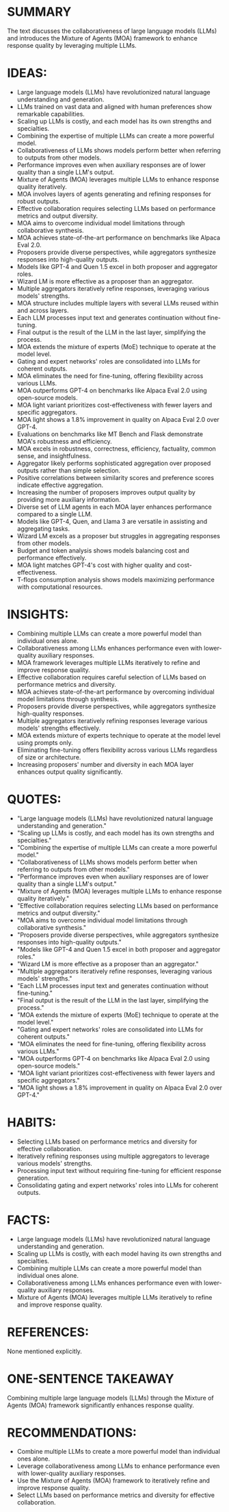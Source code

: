 # SUMMARY
The text discusses the collaborativeness of large language models (LLMs) and introduces the Mixture of Agents (MOA) framework to enhance response quality by leveraging multiple LLMs.

# IDEAS:
- Large language models (LLMs) have revolutionized natural language understanding and generation.
- LLMs trained on vast data and aligned with human preferences show remarkable capabilities.
- Scaling up LLMs is costly, and each model has its own strengths and specialties.
- Combining the expertise of multiple LLMs can create a more powerful model.
- Collaborativeness of LLMs shows models perform better when referring to outputs from other models.
- Performance improves even when auxiliary responses are of lower quality than a single LLM's output.
- Mixture of Agents (MOA) leverages multiple LLMs to enhance response quality iteratively.
- MOA involves layers of agents generating and refining responses for robust outputs.
- Effective collaboration requires selecting LLMs based on performance metrics and output diversity.
- MOA aims to overcome individual model limitations through collaborative synthesis.
- MOA achieves state-of-the-art performance on benchmarks like Alpaca Eval 2.0.
- Proposers provide diverse perspectives, while aggregators synthesize responses into high-quality outputs.
- Models like GPT-4 and Quen 1.5 excel in both proposer and aggregator roles.
- Wizard LM is more effective as a proposer than an aggregator.
- Multiple aggregators iteratively refine responses, leveraging various models' strengths.
- MOA structure includes multiple layers with several LLMs reused within and across layers.
- Each LLM processes input text and generates continuation without fine-tuning.
- Final output is the result of the LLM in the last layer, simplifying the process.
- MOA extends the mixture of experts (MoE) technique to operate at the model level.
- Gating and expert networks' roles are consolidated into LLMs for coherent outputs.
- MOA eliminates the need for fine-tuning, offering flexibility across various LLMs.
- MOA outperforms GPT-4 on benchmarks like Alpaca Eval 2.0 using open-source models.
- MOA light variant prioritizes cost-effectiveness with fewer layers and specific aggregators.
- MOA light shows a 1.8% improvement in quality on Alpaca Eval 2.0 over GPT-4.
- Evaluations on benchmarks like MT Bench and Flask demonstrate MOA's robustness and efficiency.
- MOA excels in robustness, correctness, efficiency, factuality, common sense, and insightfulness.
- Aggregator likely performs sophisticated aggregation over proposed outputs rather than simple selection.
- Positive correlations between similarity scores and preference scores indicate effective aggregation.
- Increasing the number of proposers improves output quality by providing more auxiliary information.
- Diverse set of LLM agents in each MOA layer enhances performance compared to a single LLM.
- Models like GPT-4, Quen, and Llama 3 are versatile in assisting and aggregating tasks.
- Wizard LM excels as a proposer but struggles in aggregating responses from other models.
- Budget and token analysis shows models balancing cost and performance effectively.
- MOA light matches GPT-4's cost with higher quality and cost-effectiveness.
- T-flops consumption analysis shows models maximizing performance with computational resources.

# INSIGHTS:
- Combining multiple LLMs can create a more powerful model than individual ones alone.
- Collaborativeness among LLMs enhances performance even with lower-quality auxiliary responses.
- MOA framework leverages multiple LLMs iteratively to refine and improve response quality.
- Effective collaboration requires careful selection of LLMs based on performance metrics and diversity.
- MOA achieves state-of-the-art performance by overcoming individual model limitations through synthesis.
- Proposers provide diverse perspectives, while aggregators synthesize high-quality responses.
- Multiple aggregators iteratively refining responses leverage various models' strengths effectively.
- MOA extends mixture of experts technique to operate at the model level using prompts only.
- Eliminating fine-tuning offers flexibility across various LLMs regardless of size or architecture.
- Increasing proposers' number and diversity in each MOA layer enhances output quality significantly.

# QUOTES:
- "Large language models (LLMs) have revolutionized natural language understanding and generation."
- "Scaling up LLMs is costly, and each model has its own strengths and specialties."
- "Combining the expertise of multiple LLMs can create a more powerful model."
- "Collaborativeness of LLMs shows models perform better when referring to outputs from other models."
- "Performance improves even when auxiliary responses are of lower quality than a single LLM's output."
- "Mixture of Agents (MOA) leverages multiple LLMs to enhance response quality iteratively."
- "Effective collaboration requires selecting LLMs based on performance metrics and output diversity."
- "MOA aims to overcome individual model limitations through collaborative synthesis."
- "Proposers provide diverse perspectives, while aggregators synthesize responses into high-quality outputs."
- "Models like GPT-4 and Quen 1.5 excel in both proposer and aggregator roles."
- "Wizard LM is more effective as a proposer than an aggregator."
- "Multiple aggregators iteratively refine responses, leveraging various models' strengths."
- "Each LLM processes input text and generates continuation without fine-tuning."
- "Final output is the result of the LLM in the last layer, simplifying the process."
- "MOA extends the mixture of experts (MoE) technique to operate at the model level."
- "Gating and expert networks' roles are consolidated into LLMs for coherent outputs."
- "MOA eliminates the need for fine-tuning, offering flexibility across various LLMs."
- "MOA outperforms GPT-4 on benchmarks like Alpaca Eval 2.0 using open-source models."
- "MOA light variant prioritizes cost-effectiveness with fewer layers and specific aggregators."
- "MOA light shows a 1.8% improvement in quality on Alpaca Eval 2.0 over GPT-4."

# HABITS:
- Selecting LLMs based on performance metrics and diversity for effective collaboration.
- Iteratively refining responses using multiple aggregators to leverage various models' strengths.
- Processing input text without requiring fine-tuning for efficient response generation.
- Consolidating gating and expert networks' roles into LLMs for coherent outputs.

# FACTS:
- Large language models (LLMs) have revolutionized natural language understanding and generation.
- Scaling up LLMs is costly, with each model having its own strengths and specialties.
- Combining multiple LLMs can create a more powerful model than individual ones alone.
- Collaborativeness among LLMs enhances performance even with lower-quality auxiliary responses.
- Mixture of Agents (MOA) leverages multiple LLMs iteratively to refine and improve response quality.

# REFERENCES:
None mentioned explicitly.

# ONE-SENTENCE TAKEAWAY
Combining multiple large language models (LLMs) through the Mixture of Agents (MOA) framework significantly enhances response quality.

# RECOMMENDATIONS:
- Combine multiple LLMs to create a more powerful model than individual ones alone.
- Leverage collaborativeness among LLMs to enhance performance even with lower-quality auxiliary responses.
- Use the Mixture of Agents (MOA) framework to iteratively refine and improve response quality.
- Select LLMs based on performance metrics and diversity for effective collaboration.
